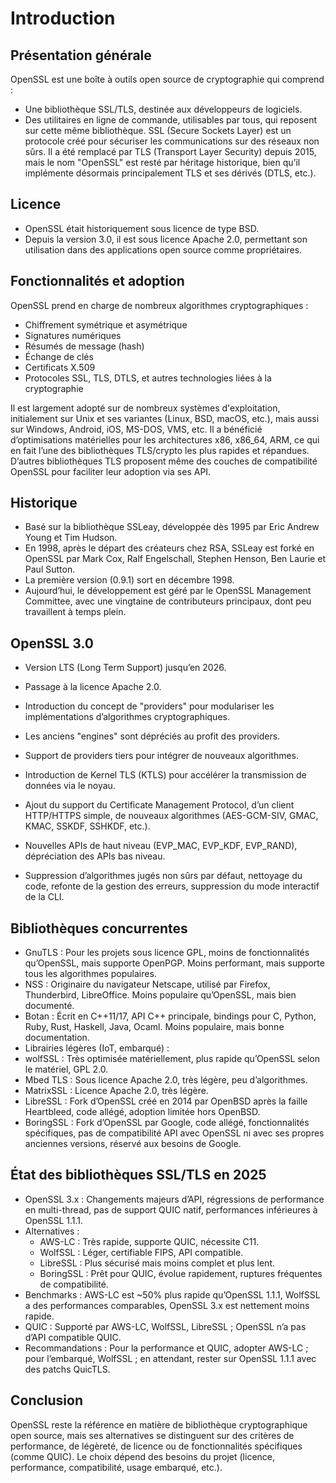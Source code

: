 # Introduction

## Présentation générale

OpenSSL est une boîte à outils open source de cryptographie qui comprend :
- Une bibliothèque SSL/TLS, destinée aux développeurs de logiciels.
- Des utilitaires en ligne de commande, utilisables par tous, qui reposent sur cette même bibliothèque.
SSL (Secure Sockets Layer) est un protocole créé pour sécuriser les communications sur des réseaux non sûrs. Il a été remplacé par TLS (Transport Layer Security) depuis 2015, mais le nom "OpenSSL" est resté par héritage historique, bien qu’il implémente désormais principalement TLS et ses dérivés (DTLS, etc.).

## Licence

- OpenSSL était historiquement sous licence de type BSD.
- Depuis la version 3.0, il est sous licence Apache 2.0, permettant son utilisation dans des applications open source comme propriétaires.

## Fonctionnalités et adoption

OpenSSL prend en charge de nombreux algorithmes cryptographiques :

- Chiffrement symétrique et asymétrique
- Signatures numériques
- Résumés de message (hash)
- Échange de clés
- Certificats X.509
- Protocoles SSL, TLS, DTLS, et autres technologies liées à la cryptographie

Il est largement adopté sur de nombreux systèmes d'exploitation, initialement sur Unix et ses variantes (Linux, BSD, macOS, etc.), mais aussi sur Windows, Android, iOS, MS-DOS, VMS, etc. Il a bénéficié d’optimisations matérielles pour les architectures x86, x86_64, ARM, ce qui en fait l’une des bibliothèques TLS/crypto les plus rapides et répandues. D’autres bibliothèques TLS proposent même des couches de compatibilité OpenSSL pour faciliter leur adoption via ses API.

## Historique

- Basé sur la bibliothèque SSLeay, développée dès 1995 par Eric Andrew Young et Tim Hudson.
- En 1998, après le départ des créateurs chez RSA, SSLeay est forké en OpenSSL par Mark Cox, Ralf Engelschall, Stephen Henson, Ben Laurie et Paul Sutton.
- La première version (0.9.1) sort en décembre 1998.
- Aujourd’hui, le développement est géré par le OpenSSL Management Committee, avec une vingtaine de contributeurs principaux, dont peu travaillent à temps plein.

## OpenSSL 3.0

- Version LTS (Long Term Support) jusqu’en 2026.
- Passage à la licence Apache 2.0.

- Introduction du concept de "providers" pour modulariser les implémentations d’algorithmes cryptographiques.
- Les anciens "engines" sont dépréciés au profit des providers.
- Support de providers tiers pour intégrer de nouveaux algorithmes.
- Introduction de Kernel TLS (KTLS) pour accélérer la transmission de données via le noyau.
- Ajout du support du Certificate Management Protocol, d’un client HTTP/HTTPS simple, de nouveaux algorithmes (AES-GCM-SIV, GMAC, KMAC, SSKDF, SSHKDF, etc.).
- Nouvelles APIs de haut niveau (EVP_MAC, EVP_KDF, EVP_RAND), dépréciation des APIs bas niveau.
- Suppression d’algorithmes jugés non sûrs par défaut, nettoyage du code, refonte de la gestion des erreurs, suppression du mode interactif de la CLI.

## Bibliothèques concurrentes

- GnuTLS : Pour les projets sous licence GPL, moins de fonctionnalités qu’OpenSSL, mais supporte OpenPGP. Moins performant, mais supporte tous les algorithmes populaires.
- NSS : Originaire du navigateur Netscape, utilisé par Firefox, Thunderbird, LibreOffice. Moins populaire qu’OpenSSL, mais bien documenté.
- Botan : Écrit en C++11/17, API C++ principale, bindings pour C, Python, Ruby, Rust, Haskell, Java, Ocaml. Moins populaire, mais bonne documentation.
- Librairies légères (IoT, embarqué) :
- wolfSSL : Très optimisée matériellement, plus rapide qu’OpenSSL selon le matériel, GPL 2.0.
- Mbed TLS : Sous licence Apache 2.0, très légère, peu d’algorithmes.
- MatrixSSL : Licence Apache 2.0, très légère.
- LibreSSL : Fork d’OpenSSL créé en 2014 par OpenBSD après la faille Heartbleed, code allégé, adoption limitée hors OpenBSD.
- BoringSSL : Fork d’OpenSSL par Google, code allégé, fonctionnalités spécifiques, pas de compatibilité API avec OpenSSL ni avec ses propres anciennes versions, réservé aux besoins de Google.

## État des bibliothèques SSL/TLS en 2025

- OpenSSL 3.x : Changements majeurs d’API, régressions de performance en multi-thread, pas de support QUIC natif, performances inférieures à OpenSSL 1.1.1.
- Alternatives :
  - AWS-LC : Très rapide, supporte QUIC, nécessite C11.
  - WolfSSL : Léger, certifiable FIPS, API compatible.
  - LibreSSL : Plus sécurisé mais moins complet et plus lent.
  - BoringSSL : Prêt pour QUIC, évolue rapidement, ruptures fréquentes de compatibilité.
- Benchmarks : AWS-LC est ~50% plus rapide qu’OpenSSL 1.1.1, WolfSSL a des performances comparables, OpenSSL 3.x est nettement moins rapide.
- QUIC : Supporté par AWS-LC, WolfSSL, LibreSSL ; OpenSSL n’a pas d’API compatible QUIC.
- Recommandations : Pour la performance et QUIC, adopter AWS-LC ; pour l’embarqué, WolfSSL ; en attendant, rester sur OpenSSL 1.1.1 avec des patchs QuicTLS.

## Conclusion

OpenSSL reste la référence en matière de bibliothèque cryptographique open source, mais ses alternatives se distinguent sur des critères de performance, de légèreté, de licence ou de fonctionnalités spécifiques (comme QUIC). Le choix dépend des besoins du projet (licence, performance, compatibilité, usage embarqué, etc.).
